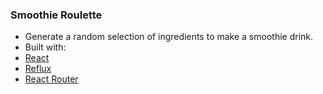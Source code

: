 ### Smoothie Roulette

- Generate a random selection of ingredients to make a smoothie drink.
- Built with:
- [React](https://facebook.github.io/react/)
- [Reflux](https://github.com/reflux/refluxjs)
- [React Router](https://github.com/rackt/react-router) 
